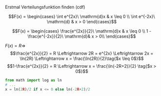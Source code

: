 Erstmal Verteilungsfunktion finden (cdf)

$$F(x) = \begin{cases}
    \int e^{2x}\ \mathrm{d}x & x \leq 0 \\
    \int e^{-2x}\ \mathrm{d} & x > 0
\end{cases}$$

$$F(x) = \begin{cases}
    \frac{e^{2x}}{2}\ \mathrm{d}x & x \leq 0 \\
    1 - \frac{e^{-2x}}{2}\ \mathrm{d}& x > 0\\
\end{cases}$$

$F(x) = R \Rightarrow$
$$\frac{e^{2x}}{2} = R \Leftrightarrow 2R = e^{2x} \Leftrightarrow 2x = \ln(2R) \Leftrightarrow x = \frac{\ln(2R)}{2}\tag{$x \leq 0$}$$
$$1-\frac{e^{2x}}{2} = R \Leftrightarrow x = \frac{\ln(-2R+2)}{2} \tag{$x > 0$}$$

```Python
from math import log as ln
# ...
x = ln(2R)/2 if x <= 0 else ln(-2R+2)/2
```
